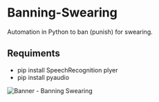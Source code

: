 # Banning-Swearing
Automation in Python to ban (punish) for swearing.

## Requiments
* pip install SpeechRecognition plyer
* pip install pyaudio

![Banner - Banning Swearing](https://github.com/07042006/Banning-Swearing/assets/50891842/df04d6c3-4bea-4eb5-9c84-4225e06df435)

